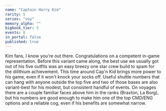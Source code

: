 ```yaml
---
name: "Captain Harry Kim"
rarity: 5
series: "voy"
memory_alpha: ""
bigbook_tier: 5
events: 8
in_portal: false
published: true
---
```


Kim fans, I know you're out there. Congratulations on a competent in-game representation. Before this variant came along, the best use we usually got out of his five outfits was an easy breezy one star crew build to spam for the dilithium achievement. This time around Cap'n Kid brings more power to his game, even if it won't knock your socks off. Useful shuttle numbers that can hang with anyone outside the top five and two of those bases are also variant-best for his modest, but consistent handful of events. On voyages there are a couple familiar faces above him in the ranks (Braxton, La Borg), but his numbers are good enough to make him one of the top CMD/ENG options and a reliable cog, even if his benefits are somewhat narrow.
